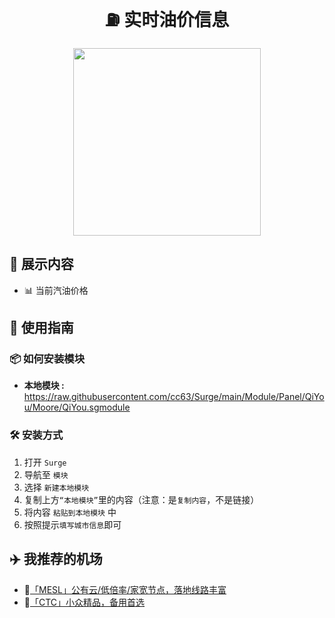 <div align="center">

# ⛽ 实时油价信息

<img src="https://raw.githubusercontent.com/cc63/Surge/main/Module/Panel/QiYou/Moore/QiYou.PNG" width="300">

</div>

## 🚀 展示内容

- 📊 当前汽油价格

## 📘 使用指南

### 📦 如何安装模块

- **本地模块 :** https://raw.githubusercontent.com/cc63/Surge/main/Module/Panel/QiYou/Moore/QiYou.sgmodule

### 🛠 安装方式

1. 打开 `Surge `
2. 导航至 `模块`
3. 选择 `新建本地模块`
4. 复制上方`“本地模块”`里的内容（注意：是`复制内容`，不是链接）
5. 将内容 `粘贴到本地模块` 中
6. 按照提示`填写城市信息`即可

## ✈️ 我推荐的机场

- 🚀[「MESL」公有云/低倍率/家宽节点，落地线路丰富](https://in.mesl.cloud/#/register?code=YiKXC8T0)
- 🚀[「CTC」小众精品，备用首选](https://www.jinglongyu.com/#/register?code=NhhJLvBB)
